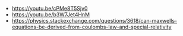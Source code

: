 - https://youtu.be/cPMe8T5Sjv0
- https://youtu.be/b3W7Jet4HnM
- https://physics.stackexchange.com/questions/3618/can-maxwells-equations-be-derived-from-coulombs-law-and-special-relativity